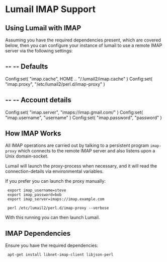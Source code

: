 Lumail IMAP Support
===================


Using Lumail with IMAP
----------------------

Assuming you have the required dependencies present, which are covered
below, then you can configure your instance of lumail to use a remote
IMAP server via the following settings:

   --
   -- Defaults
   --
   Config:set( "imap.cache", HOME .. "/.lumail2/imap.cache" )
   Config:set( "imap.proxy", "/etc/lumail2/perl.d/imap-proxy" )

   --
   -- Account details
   --
   Config:set( "imap.server",   "imaps://imap.gmail.com/" )
   Config:set( "imap.username", "username" )
   Config:set( "imap.password", "password" )


How IMAP Works
--------------

All IMAP operations are carried out by talking to a persistent
program `imap-proxy` which connects to the remote IMAP server
and also listens upon a Unix domain-socket.

Lumail will launch the proxy-process when necessary, and it will
read the connection-details via environmental variables.

If you prefer you can launch the proxy manually:

     export imap_username=steve
     export imap_password=bob
     export imap_server=imaps://imap.example.com

     perl /etc/lumail2/perl.d/imap-proxy --verbose

With this running you can then launch Lumail.


IMAP Dependencies
-----------------

Ensure you have the required dependencies:

     apt-get install libnet-imap-client libjson-perl
